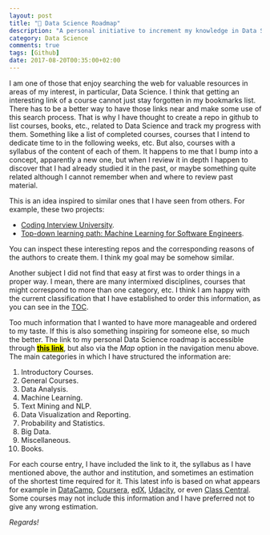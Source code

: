 ```yaml
---
layout: post
title: "🌟 Data Science Roadmap"
description: "A personal initiative to increment my knowledge in Data Science"
category: Data Science
comments: true
tags: [Github]
date: 2017-08-20T00:35:00+02:00
---
```


I am one of those that enjoy searching the web for valuable resources in areas of my interest, in particular, Data Science. I think that getting an interesting link of a course cannot just stay forgotten in my bookmarks list. There has to be a better way to have those links near and make some use of this search process. That is why I have thought to create a repo in github to list courses, books, etc., related to Data Science and track my progress with them. Something like a list of completed courses, courses that I intend to dedicate time to in the following weeks, etc. But also, courses with a syllabus of the content of each of them. It happens to me that I bump into a concept, apparently a new one, but when I review it in depth I happen to discover that I had already studied it in the past, or maybe something quite related although I cannot remember when and where to review past material.

This is an idea inspired to similar ones that I have seen from others. For example, these two projects:

* [Coding Interview University](https://github.com/jwasham/coding-interview-university).
* [Top-down learning path: Machine Learning for Software Engineers](https://github.com/ZuzooVn/machine-learning-for-software-engineers).

You can inspect these interesting repos and the corresponding reasons of the authors to create them. I think my goal may be somehow similar.

Another subject I did not find that easy at first was to order things in a proper way. I mean, there are many intermixed disciplines, courses that might correspond to more than one category, etc. I think I am happy with the current classification that I have established to order this information, as you can see in the <span class="glossary"><a href="#" class="tooltip-right" data-tooltip="{{site.data.glossary.TOC}}">TOC</a></span>.

Too much information that I wanted to have more manageable and ordered to my taste. If this is also something inspiring for someone else, so much the better. The link to my personal Data Science roadmap is accessible through [**<mark>this link</mark>**](http://www.github.com/data-science-roadmap "Data Science Roadmap"), but also via the _Map_ option in the navigation menu above. The main categories in which I have structured the information are:

1. Introductory Courses.
2. General Courses.
3. Data Analysis.
4. Machine Learning.
5. Text Mining and NLP.
6. Data Visualization and Reporting.
7. Probability and Statistics.
8. Big Data.
9. Miscellaneous.
10. Books.

For each course entry, I have included the link to it, the syllabus as I have mentioned above, the author and institution, and sometimes an estimation of the shortest time required for it. This latest info is based on what appears for example in [DataCamp](https://www.datacamp.com/), [Coursera](https://www.coursera.org/), [edX](https://www.edx.org/), [Udacity](https://www.udacity.com/), or even [Class Central](https://www.class-central.com/). Some courses may not include this information and I have preferred not to give any wrong estimation. 

*Regards!*
